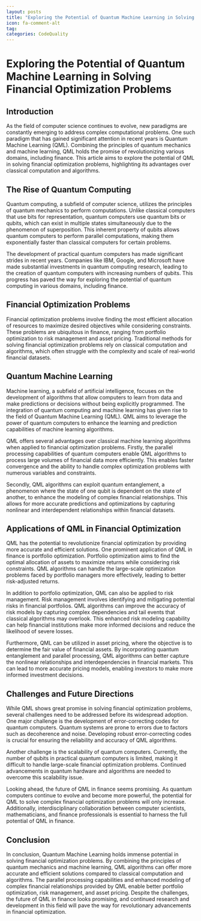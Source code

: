 ```yaml
---
layout: posts
title: "Exploring the Potential of Quantum Machine Learning in Solving Financial Optimization Problems"
icon: fa-comment-alt
tag:      
categories: CodeQuality
---
```



# Exploring the Potential of Quantum Machine Learning in Solving Financial Optimization Problems

## Introduction

As the field of computer science continues to evolve, new paradigms are constantly emerging to address complex computational problems. One such paradigm that has gained significant attention in recent years is Quantum Machine Learning (QML). Combining the principles of quantum mechanics and machine learning, QML holds the promise of revolutionizing various domains, including finance. This article aims to explore the potential of QML in solving financial optimization problems, highlighting its advantages over classical computation and algorithms.

## The Rise of Quantum Computing

Quantum computing, a subfield of computer science, utilizes the principles of quantum mechanics to perform computations. Unlike classical computers that use bits for representation, quantum computers use quantum bits or qubits, which can exist in multiple states simultaneously due to the phenomenon of superposition. This inherent property of qubits allows quantum computers to perform parallel computations, making them exponentially faster than classical computers for certain problems.

The development of practical quantum computers has made significant strides in recent years. Companies like IBM, Google, and Microsoft have made substantial investments in quantum computing research, leading to the creation of quantum computers with increasing numbers of qubits. This progress has paved the way for exploring the potential of quantum computing in various domains, including finance.

## Financial Optimization Problems

Financial optimization problems involve finding the most efficient allocation of resources to maximize desired objectives while considering constraints. These problems are ubiquitous in finance, ranging from portfolio optimization to risk management and asset pricing. Traditional methods for solving financial optimization problems rely on classical computation and algorithms, which often struggle with the complexity and scale of real-world financial datasets.

## Quantum Machine Learning

Machine learning, a subfield of artificial intelligence, focuses on the development of algorithms that allow computers to learn from data and make predictions or decisions without being explicitly programmed. The integration of quantum computing and machine learning has given rise to the field of Quantum Machine Learning (QML). QML aims to leverage the power of quantum computers to enhance the learning and prediction capabilities of machine learning algorithms.

QML offers several advantages over classical machine learning algorithms when applied to financial optimization problems. Firstly, the parallel processing capabilities of quantum computers enable QML algorithms to process large volumes of financial data more efficiently. This enables faster convergence and the ability to handle complex optimization problems with numerous variables and constraints.

Secondly, QML algorithms can exploit quantum entanglement, a phenomenon where the state of one qubit is dependent on the state of another, to enhance the modeling of complex financial relationships. This allows for more accurate predictions and optimizations by capturing nonlinear and interdependent relationships within financial datasets.

## Applications of QML in Financial Optimization

QML has the potential to revolutionize financial optimization by providing more accurate and efficient solutions. One prominent application of QML in finance is portfolio optimization. Portfolio optimization aims to find the optimal allocation of assets to maximize returns while considering risk constraints. QML algorithms can handle the large-scale optimization problems faced by portfolio managers more effectively, leading to better risk-adjusted returns.

In addition to portfolio optimization, QML can also be applied to risk management. Risk management involves identifying and mitigating potential risks in financial portfolios. QML algorithms can improve the accuracy of risk models by capturing complex dependencies and tail events that classical algorithms may overlook. This enhanced risk modeling capability can help financial institutions make more informed decisions and reduce the likelihood of severe losses.

Furthermore, QML can be utilized in asset pricing, where the objective is to determine the fair value of financial assets. By incorporating quantum entanglement and parallel processing, QML algorithms can better capture the nonlinear relationships and interdependencies in financial markets. This can lead to more accurate pricing models, enabling investors to make more informed investment decisions.

## Challenges and Future Directions

While QML shows great promise in solving financial optimization problems, several challenges need to be addressed before its widespread adoption. One major challenge is the development of error-correcting codes for quantum computers. Quantum systems are prone to errors due to factors such as decoherence and noise. Developing robust error-correcting codes is crucial for ensuring the reliability and accuracy of QML algorithms.

Another challenge is the scalability of quantum computers. Currently, the number of qubits in practical quantum computers is limited, making it difficult to handle large-scale financial optimization problems. Continued advancements in quantum hardware and algorithms are needed to overcome this scalability issue.

Looking ahead, the future of QML in finance seems promising. As quantum computers continue to evolve and become more powerful, the potential for QML to solve complex financial optimization problems will only increase. Additionally, interdisciplinary collaboration between computer scientists, mathematicians, and finance professionals is essential to harness the full potential of QML in finance.

## Conclusion

In conclusion, Quantum Machine Learning holds immense potential in solving financial optimization problems. By combining the principles of quantum mechanics and machine learning, QML algorithms can offer more accurate and efficient solutions compared to classical computation and algorithms. The parallel processing capabilities and enhanced modeling of complex financial relationships provided by QML enable better portfolio optimization, risk management, and asset pricing. Despite the challenges, the future of QML in finance looks promising, and continued research and development in this field will pave the way for revolutionary advancements in financial optimization.